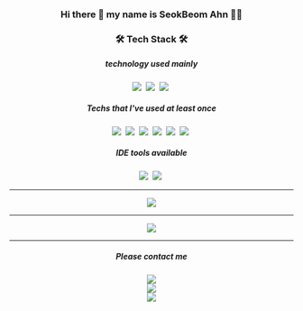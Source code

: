 <div align=center>

<h3 align="center">Hi there 👋 my name is SeokBeom Ahn 🙂😄</h3>

<h3>🛠 Tech Stack 🛠</h3>

##### technology used mainly 
 <p>
   <img src="https://img.shields.io/badge/Java-007396?style=flat-square&logo=Java&logoColor=white"/></a>&nbsp
   <img src="https://img.shields.io/badge/SpringBoot-6DB33F?style=flat-square&logo=Spring&logoColor=white"/></a>&nbsp 
   <img src="https://img.shields.io/badge/MySQL-4479A1?logo=MySQL&logoColor=white"/></a>&nbsp 
   <br>
</p>


##### Techs that I've used at least once

<p> 
   <img src="https://img.shields.io/badge/Javascript-ffb13b?style=flat-square&logo=javascript&logoColor=white"/></a>&nbsp 
   <img src="https://img.shields.io/badge/Vue.js-4FC08D?style=flat-square&logo=Vue.js&logoColor=white"/></a>&nbsp 
   <img src="https://img.shields.io/badge/Node.js-339933?style=flat-square&logo=Node.js&logoColor=white"/></a>&nbsp 
   <img src="https://img.shields.io/badge/HTML5-E34F26?logo=HTML5&logoColor=white"/></a>&nbsp 
   <img src="https://img.shields.io/badge/css-1572B6?style=flat-square&logo=css3&logoColor=white"/></a>&nbsp 
   <img src="https://img.shields.io/badge/AWS-333664?style=flat-square&logo=amazon-aws&logoColor=white"/></a>&nbsp 
</p>

##### IDE tools available

<p>
   <img src="https://img.shields.io/badge/IntellijIDEA-000000?logo=IntellijIDEA&logoColor=white"/></a>&nbsp
  <img src="https://img.shields.io/badge/VisualStudioCode-007ACC?logo=VisualStudioCode&logoColor=white"/></a>&nbsp 
</p>

<!--
**Ahnseokbeom/Ahnseokbeom** is a ✨ _special_ ✨ repository because its `README.md` (this file) appears on your GitHub profile.
<!-- 깃 허브 stats-->
<hr>
<p align="center">
    <a href="https://github.com/Ahnseokbeom">
        <img src="https://github-readme-stats.vercel.app/api?username=Ahnseokbeom&theme=gruvbox">
    </a>
     <hr>
    <a href="https://solved.ac/asb0313/">
        <img src="http://mazassumnida.wtf/api/v2/generate_badge?boj=asb0313">
    </a>
</p>

<!-- 주로 사용하는 언어-->
<!-- [![Top Langs](https://github-readme-stats.vercel.app/api/top-langs/?username=Ahnseokbeom&layout=compact)](https://github.com/anuraghazra/github-readme-stats)
 -->

 

---

##### Please contact me
<a href="mailto:ajm153123@naver.com"><img src="https://img.shields.io/badge/naver-03C75A?style=flat-square&logo=Naver&logoColor=white&link=ajm153123.com"/></a><br>
<a href="mailto:seokbeom0312@gmail.com"><img src="https://img.shields.io/badge/gmail-EA4335?style=flat-square&logo=Gmail&logoColor=white&link=seokbeom0312@gmail.com"/></a><br>
<a href="https://beom-growth.tistory.com"><img src="https://img.shields.io/badge/tistory-F46D01?style=flat-square&logo=Tistory&logoColor=white&link=https://beom-growth.tistory.com"/></a>
</div>
